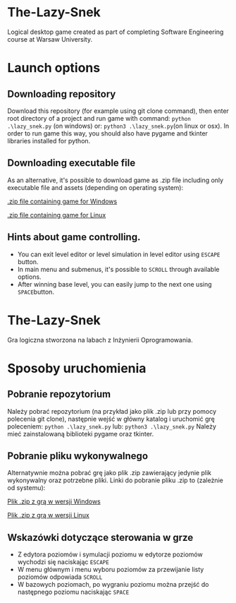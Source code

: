 # The-Lazy-Snek
Logical desktop game created as part of completing Software Engineering course at Warsaw University.
# Launch options
## Downloading repository
Download this repository (for example using git clone command), then enter root directory of a project and run game with command:
`python .\lazy_snek.py` (on windows)
or:
`python3 .\lazy_snek.py`(on linux or osx).
In order to run game this way, you should also have pygame and tkinter libraries installed for python.
## Downloading executable file
As an alternative, it's possible to download game as .zip file including only executable file and assets (depending on operating system):

[.zip file containing game for Windows](https://github.com/wladekpal/The-Lazy-Snek/releases/latest/download/lazy_snek_win.zip)

[.zip file containing game for Linux](https://github.com/wladekpal/The-Lazy-Snek/releases/latest/download/lazy_snek_linux.zip)

## Hints about game controlling.
* You can exit level editor or level simulation in level editor using `ESCAPE` button.
* In main menu and submenus, it's possible to `SCROLL` through available options.
* After winning base level, you can easily jump to the next one using `SPACE`button.

# The-Lazy-Snek
Gra logiczna stworzona na labach z Inżynierii Oprogramowania.
# Sposoby uruchomienia
## Pobranie repozytorium
Należy pobrać repozytorium (na przykład jako plik .zip lub przy pomocy polecenia git clone), następnie wejść w główny katalog i uruchomić grę poleceniem:
`python .\lazy_snek.py`
lub:
`python3 .\lazy_snek.py`
Należy mieć zainstalowaną biblioteki pygame oraz tkinter.
## Pobranie pliku wykonywalnego
Alternatywnie można pobrać grę jako plik .zip zawierający jedynie plik wykonywalny oraz potrzebne pliki.
Linki do pobranie pliku .zip to (zależnie od systemu):

[Plik .zip z grą w wersji Windows](https://github.com/wladekpal/The-Lazy-Snek/releases/latest/download/lazy_snek_win.zip)

[Plik .zip z grą w wersji Linux](https://github.com/wladekpal/The-Lazy-Snek/releases/latest/download/lazy_snek_linux.zip)

## Wskazówki dotyczące sterowania w grze
* Z edytora poziomów i symulacji poziomu w edytorze poziomów wychodzi się naciskając `ESCAPE`
* W menu głównym i menu wyboru poziomów za przewijanie listy poziomów odpowiada `SCROLL`
* W bazowych poziomach, po wygraniu poziomu można przejść do następnego poziomu naciskając `SPACE`
